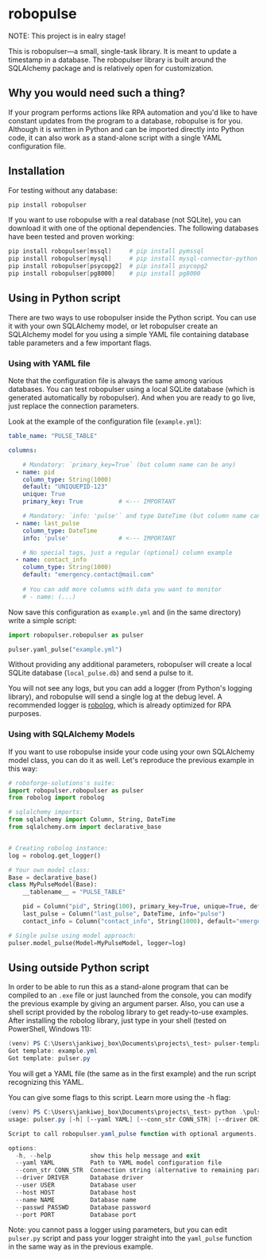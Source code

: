 # robopulse

NOTE: This project is in ealry stage!

This is robopulser—a small, single-task library. It is meant to update a timestamp in a database. The robopulser library is built around the SQLAlchemy package and is relatively open for customization.

## Why you would need such a thing?

If your program performs actions like RPA automation and you'd like to have constant updates from the program to a database, robopulse is for you. Although it is written in Python and can be imported directly into Python code, it can also work as a stand-alone script with a single YAML configuration file.

## Installation

For testing without any database:

```powershell
pip install robopulser
```

If you want to use robopulse with a real database (not SQLite), you can download it with one of the optional dependencies. The following databases have been tested and proven working:

```powershell
pip install robopulser[mssql]     # pip install pymssql
pip install robopulser[mysql]     # pip install mysql-connector-python
pip install robopulser[psycopg2]  # pip install psycopg2
pip install robopulser[pg8000]    # pip install pg8000
```

## Using in Python script

There are two ways to use robopulser inside the Python script. You can use it with your own SQLAlchemy model, or let robopulser create an SQLAlchemy model for you using a simple YAML file containing database table parameters and a few important flags.

### Using with YAML file

Note that the configuration file is always the same among various databases. You can test robopulser using a local SQLite database (which is generated automatically by robopulser). And when you are ready to go live, just replace the connection parameters.

Look at the example of the configuration file (`example.yml`):

```yaml
table_name: "PULSE_TABLE"

columns:

    # Mandatory: `primary_key=True` (but column name can be any)
  - name: pid
    column_type: String(1000)
    default: "UNIQUEPID-123"
    unique: True
    primary_key: True          # <--- IMPORTANT

    # Mandatory: `info: 'pulse'` and type DateTime (but column name can be any)
  - name: last_pulse
    column_type: DateTime
    info: 'pulse'              # <--- IMPORTANT

    # No special tags, just a regular (optional) column example 
  - name: contact_info         
    column_type: String(1000)
    default: "emergency.contact@mail.com"
    
    # You can add more columns with data you want to monitor
    # - name: (...) 
```

Now save this configuration as `example.yml` and (in the same directory) write a simple script:

```python
import robopulser.robopulser as pulser

pulser.yaml_pulse("example.yml")
```

Without providing any additional parameters, robopulser will create a local SQLite database (`local_pulse.db`) and send a pulse to it.

You will not see any logs, but you can add a logger (from Python's logging library), and robopulse will send a single log at the debug level. A recommended logger is [robolog](https://pypi.org/project/robolog/), which is already optimized for RPA purposes.

### Using with SQLAlchemy Models

If you want to use robopulse inside your code using your own SQLAlchemy model class, you can do it as well. Let's reproduce the previous example in this way:

```python
# roboforge-solutions's suite:
import robopulser.robopulser as pulser
from robolog import robolog

# sqlalchemy imports:
from sqlalchemy import Column, String, DateTime
from sqlalchemy.orm import declarative_base


# Creating robolog instance:
log = robolog.get_logger()

# Your own model class:
Base = declarative_base()
class MyPulseModel(Base):
    __tablename__ = "PULSE_TABLE"

    pid = Column("pid", String(100), primary_key=True, unique=True, default="UNIQUEPID-123")
    last_pulse = Column("last_pulse", DateTime, info="pulse")
    contact_info = Column("contact_info", String(1000), default="emergency.contact@mail.com")

# Single pulse using model approach:
pulser.model_pulse(Model=MyPulseModel, logger=log)
```

## Using outside Python script

In order to be able to run this as a stand-alone program that can be compiled to an `.exe` file or just launched from the console, you can modify the previous example by giving an argument parser. Also, you can use a shell script provided by the robolog library to get ready-to-use examples. After installing the robolog library, just type in your shell (tested on PowerShell, Windows 11):

```powershell
(venv) PS C:\Users\jankiwoj_box\Documents\projects\_test> pulser-template
Got template: example.yml
Got template: pulser.py
```

You will get a YAML file (the same as in the first example) and the run script recognizing this YAML.

You can give some flags to this script. Learn more using the -h flag:

```powershell
(venv) PS C:\Users\jankiwoj_box\Documents\projects\_test> python .\pulser.py -h
usage: pulser.py [-h] [--yaml YAML] [--conn_str CONN_STR] [--driver DRIVER] [--user USER] [--host HOST] [--name NAME] [--passwd PASSWD] [--port PORT]

Script to call robopulser.yaml_pulse function with optional arguments.

options:
  -h, --help           show this help message and exit
  --yaml YAML          Path to YAML model configuration file
  --conn_str CONN_STR  Connection string (alternative to remaining parameters.)
  --driver DRIVER      Database driver
  --user USER          Database user
  --host HOST          Database host
  --name NAME          Database name
  --passwd PASSWD      Database password
  --port PORT          Database port
```

Note: you cannot pass a logger using parameters, but you can edit `pulser.py` script and pass your logger straight into the `yaml_pulse` function in the same way as in the previous example.
